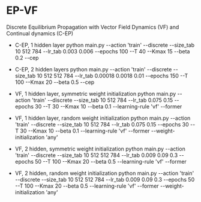 # EP-VF
Discrete Equilibrium Propagation with Vector Field Dynamics (VF) and Continual dynamics (C-EP)

- C-EP, 1 hidden layer
python main.py --action 'train' --discrete --size_tab 10 512 784 --lr_tab 0.003 0.006 --epochs 100 --T 40 --Kmax 15 --beta 0.2 --cep

- C-EP, 2 hidden layers
python main.py --action 'train' --discrete --size_tab 10 512 512 784 --lr_tab 0.00018 0.0018 0.01 --epochs 150 --T 100 --Kmax 20 --beta 0.5 --cep

- VF, 1 hidden layer, symmetric weight initialization
python main.py --action 'train' --discrete --size_tab 10 512 784 --lr_tab 0.075 0.15 --epochs 30 --T 30 --Kmax 10 --beta 0.1 --learning-rule 'vf' --former

- VF, 1 hidden layer, random weight initialization
python main.py --action 'train' --discrete --size_tab 10 512 784 --lr_tab 0.075 0.15 --epochs 30 --T 30 --Kmax 10 --beta 0.1 --learning-rule 'vf' --former --weight-initialization 'any'

- VF, 2 hidden, symmetric weight initialization
python main.py --action 'train' --discrete --size_tab 10 512 512 784 --lr_tab 0.009 0.09 0.3 --epochs 50 --T 100 --Kmax 20 --beta 0.5 --learning-rule 'vf' --former

- VF, 2 hidden, random weight initialization
python main.py --action 'train' --discrete --size_tab 10 512 512 784 --lr_tab 0.009 0.09 0.3 --epochs 50 --T 100 --Kmax 20 --beta 0.5 --learning-rule 'vf' --former --weight-initialization 'any'
